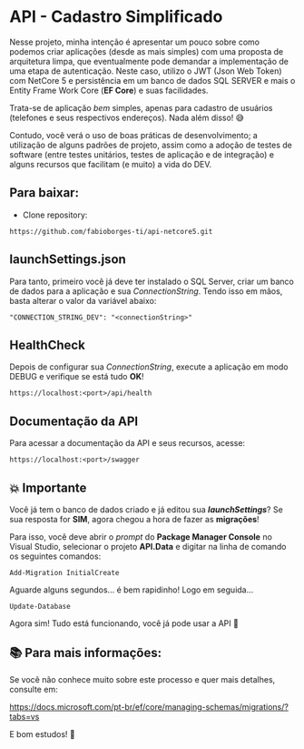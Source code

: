 # API - Cadastro Simplificado

Nesse projeto, minha intenção é apresentar um pouco sobre como podemos criar aplicações (desde as mais simples) com uma proposta de arquitetura limpa, que eventualmente pode demandar a  implementação de uma etapa de autenticação. Neste caso, utilizo o JWT (Json Web Token) com NetCore 5 e persistência em um banco de dados SQL SERVER e mais o Entity Frame Work Core (**EF Core**) e suas facilidades. 

Trata-se de aplicação *bem* simples, apenas para cadastro de usuários (telefones e seus respectivos endereços). Nada além  disso! 😅 

Contudo, você verá o uso de boas práticas de desenvolvimento; a utilização de alguns padrões de projeto, assim como a adoção de testes de software (entre testes unitários, testes de aplicação e de integração) e alguns recursos que facilitam (e muito) a vida do DEV. 

## Para baixar:

- Clone repository:

`https://github.com/fabioborges-ti/api-netcore5.git`

## launchSettings.json

Para tanto, primeiro você já deve ter instalado o SQL Server, criar um banco de dados para a aplicação e sua  *ConnectionString*. Tendo isso em mãos, basta alterar o valor da variável abaixo:

```
"CONNECTION_STRING_DEV": "<connectionString>"
```

## HealthCheck

Depois de configurar sua *ConnectionString*, execute a aplicação em modo DEBUG e verifique se está tudo **OK**! 

```
https://localhost:<port>/api/health
```

## Documentação da API

Para acessar a documentação da API e seus recursos, acesse: 

```
https://localhost:<port>/swagger
```

## 💥 Importante

Você já tem o banco de dados criado e já editou sua ***launchSettings***? Se sua resposta for **SIM**, agora chegou a hora de fazer as **migrações**!

Para isso, você deve abrir o *prompt* do **Package Manager Console** no Visual Studio,  selecionar o projeto **API.Data** e digitar na linha de comando os seguintes comandos:

```
Add-Migration InitialCreate
```

Aguarde alguns segundos... é bem rapidinho! Logo em seguida...

```
Update-Database
```

Agora sim! Tudo está funcionando, você já pode usar a API 🏃

## 📚 Para mais informações:

Se você não conhece muito sobre este processo e quer mais detalhes, consulte em:

https://docs.microsoft.com/pt-br/ef/core/managing-schemas/migrations/?tabs=vs

E bom estudos! 🚀
